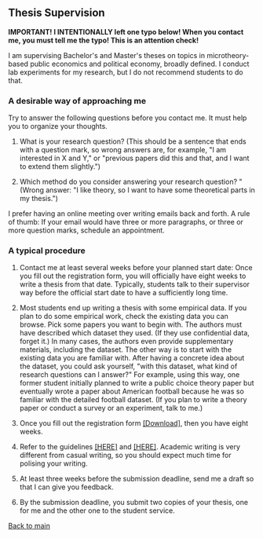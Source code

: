 ## Thesis Supervision

**IMPORTANT! I INTENTIONALLY left one typo below! When you contact me, you must tell me the typo! This is an attention check!**

I am supervising Bachelor's and Master's theses on topics in microtheory-based public economics and political economy, broadly defined. I conduct lab experiments for my research, but I do not recommend students to do that. 

### A desirable way of approaching me

Try to answer the following questions before you contact me. It must help you to organize your thoughts.

1. What is your research question? (This should be a sentence that ends with a question mark, so wrong answers are, for example, "I am interested in X and Y," or "previous papers did this and that, and I want to extend them slightly.")

2. Which method do you consider answering your research question? " (Wrong answer: "I like theory, so I want to have some theoretical parts in my thesis.")

I prefer having an online meeting over writing emails back and forth. A rule of thumb: If your email would have three or more paragraphs, or three or more question marks, schedule an appointment.

### A typical procedure

1. Contact me at least several weeks before your planned start date: Once you fill out the registration form, you will officially have eight weeks to write a thesis from that date. Typically, students talk to their supervisor way before the official start date to have a sufficiently long time.

2. Most students end up writing a thesis with some empirical data. If you plan to do some empirical work, check the existing data you can browse. Pick some papers you want to begin with. The authors must have described which dataset they used. (If they use confidential data, forget it.) In many cases, the authors even provide supplementary materials, including the dataset. The other way is to start with the existing data you are familiar with. After having a concrete idea about the dataset, you could ask yourself, "with this dataset, what kind of research questions can I answer?" For example, using this way, one former student initially planned to write a public choice theory paper but eventually wrote a paper about American football because he was so familiar with the detailed football dataset.
(If you plan to write a theory paper or conduct a survey or an experiment, talk to me.)

3. Once you fill out the registration form [[Download]](https://kimdukgyoo.github.io/Supervision/BachelorRegistration.doc), then you have eight weeks.

4. Refer to the guidelines <a href="https://kimdukgyoo.github.io/Supervision/20141105_Guidelines.pdf" target="_blank">[HERE]</a> and <a href="https://kimdukgyoo.github.io/Supervision/Guidelines_English.pdf" target="_blank">[HERE]</a>. Academic writing is very different from casual writing, so you should expect much time for polising your writing.

5. At least three weeks before the submission deadline, send me a draft so that I can give you feedback. 

6. By the submission deadline, you submit two copies of your thesis, one for me and the other one to the student service. 

[Back to main](./index.md)
